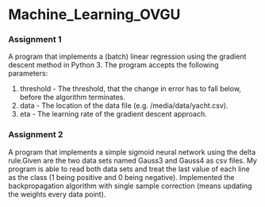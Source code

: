 # Machine_Learning_OVGU

### Assignment 1
A program that implements a (batch) linear regression using the gradient
descent method in Python 3. The program accepts the following parameters:

1. threshold - The threshold, that the change in error has to fall below, before the
algorithm terminates.
2. data - The location of the data file (e.g. /media/data/yacht.csv).
3. eta - The learning rate of the gradient descent approach.

### Assignment 2
A program that implements a simple sigmoid neural network using the delta rule.Given are the two data sets named Gauss3 and Gauss4 as csv files. My program is  able to read both data sets and treat the last value of each line as the class (1 being
positive and 0 being negative). Implemented the backpropagation
algorithm with single sample correction (means updating the
weights every data point).
